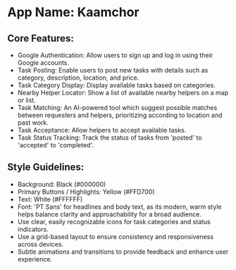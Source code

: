 # **App Name**: Kaamchor

## Core Features:

- Google Authentication: Allow users to sign up and log in using their Google accounts.
- Task Posting: Enable users to post new tasks with details such as category, description, location, and price.
- Task Category Display: Display available tasks based on categories.
- Nearby Helper Locator: Show a list of available nearby helpers on a map or list.
- Task Matching: An AI-powered tool which suggest possible matches between requesters and helpers, prioritizing according to location and past work.
- Task Acceptance: Allow helpers to accept available tasks.
- Task Status Tracking: Track the status of tasks from 'posted' to 'accepted' to 'completed'.

## Style Guidelines:

- Background: Black (#000000)
- Primary Buttons / Highlights: Yellow (#FFD700)
- Text: White (#FFFFFF)
- Font: 'PT Sans' for headlines and body text, as its modern, warm style helps balance clarity and approachability for a broad audience.
- Use clear, easily recognizable icons for task categories and status indicators.
- Use a grid-based layout to ensure consistency and responsiveness across devices.
- Subtle animations and transitions to provide feedback and enhance user experience.